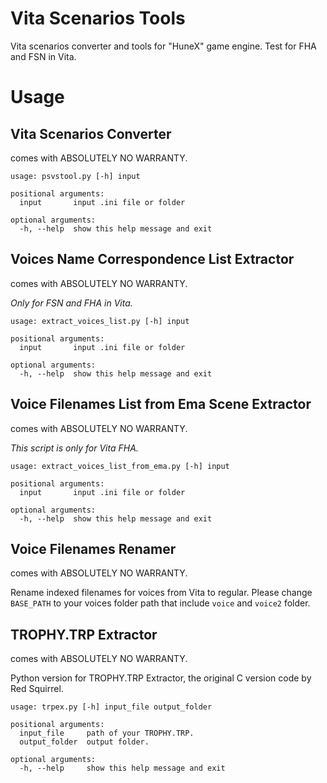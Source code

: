 # Vita Scenarios Tools
Vita scenarios converter and tools for "HuneX" game engine. Test for FHA and FSN in Vita.

# Usage
## Vita Scenarios Converter
comes with ABSOLUTELY NO WARRANTY.
```
usage: psvstool.py [-h] input

positional arguments:
  input       input .ini file or folder

optional arguments:
  -h, --help  show this help message and exit
```



## Voices Name Correspondence List Extractor

comes with ABSOLUTELY NO WARRANTY.

*Only for FSN and FHA in Vita.*

```
usage: extract_voices_list.py [-h] input

positional arguments:
  input       input .ini file or folder

optional arguments:
  -h, --help  show this help message and exit
```



## Voice Filenames List from Ema Scene Extractor

comes with ABSOLUTELY NO WARRANTY.

*This script is only for Vita FHA.*

```
usage: extract_voices_list_from_ema.py [-h] input

positional arguments:
  input       input .ini file or folder

optional arguments:
  -h, --help  show this help message and exit
```



## Voice Filenames Renamer

comes with ABSOLUTELY NO WARRANTY.

Rename indexed filenames for voices from Vita to regular. Please change `BASE_PATH` to your voices folder path that include `voice`  and `voice2` folder.



##  TROPHY.TRP Extractor

comes with ABSOLUTELY NO WARRANTY.

Python version for TROPHY.TRP Extractor, the original C version code by Red Squirrel.

```
usage: trpex.py [-h] input_file output_folder

positional arguments:
  input_file     path of your TROPHY.TRP.
  output_folder  output folder.

optional arguments:
  -h, --help     show this help message and exit
```

